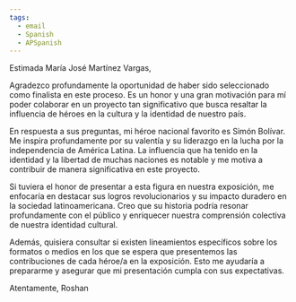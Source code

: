 ```yaml
---
tags:
  - email
  - Spanish
  - APSpanish
---
```

Estimada María José Martínez Vargas,

Agradezco profundamente la oportunidad de haber sido seleccionado como finalista en este proceso. Es un honor y una gran motivación para mí poder colaborar en un proyecto tan significativo que busca resaltar la influencia de héroes en la cultura y la identidad de nuestro país.

En respuesta a sus preguntas, mi héroe nacional favorito es Simón Bolívar. Me inspira profundamente por su valentía y su liderazgo en la lucha por la independencia de América Latina. La influencia que ha tenido en la identidad y la libertad de muchas naciones es notable y me motiva a contribuir de manera significativa en este proyecto.

Si tuviera el honor de presentar a esta figura en nuestra exposición, me enfocaría en destacar sus logros revolucionarios y su impacto duradero en la sociedad latinoamericana. Creo que su historia podría resonar profundamente con el público y enriquecer nuestra comprensión colectiva de nuestra identidad cultural.

Además, quisiera consultar si existen lineamientos específicos sobre los formatos o medios en los que se espera que presentemos las contribuciones de cada héroe/a en la exposición. Esto me ayudaría a prepararme y asegurar que mi presentación cumpla con sus expectativas.

Atentamente,
Roshan